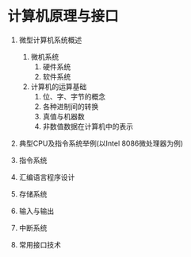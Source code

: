 # 计算机原理与接口

1. 微型计算机系统概述
	1. 微机系统
		1. 硬件系统
		2. 软件系统
	2. 计算机的运算基础
		1. 位、字、字节的概念
		2. 各种进制间的转换
		3. 真值与机器数
		4. 非数值数据在计算机中的表示
		

2. 典型CPU及指令系统举例(以Intel 8086微处理器为例)


3. 指令系统

4. 汇编语言程序设计

5. 存储系统

6. 输入与输出

7. 中断系统

8. 常用接口技术
